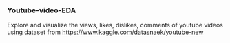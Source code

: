 ### Youtube-video-EDA
Explore and visualize the views, likes, dislikes, comments of youtube videos using dataset from https://www.kaggle.com/datasnaek/youtube-new
